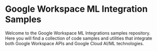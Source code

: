 # Google Workspace ML Integration Samples

Welcome to the Google Workspace ML Integrations samples repository. Here you 
will find a collection of code samples and utilities that integrate
both Google Workspace APIs and Google Cloud AI/ML technologies. 
